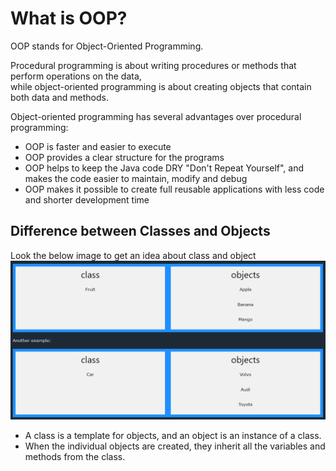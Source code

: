 # What is OOP?
OOP stands for Object-Oriented Programming.

Procedural programming is about writing procedures or methods that perform operations on the data,  
while object-oriented programming is about creating objects that contain both data and methods.

Object-oriented programming has several advantages over procedural programming:

* OOP is faster and easier to execute
* OOP provides a clear structure for the programs
* OOP helps to keep the Java code DRY "Don't Repeat Yourself", and makes the code easier to maintain, modify and debug
* OOP makes it possible to create full reusable applications with less code and shorter development time

## Difference between Classes and Objects
Look the below image to get an idea about class and object
![Image depicting class and object](image.png)

* A class is a template for objects, and an object is an instance of a class.
* When the individual objects are created, they inherit all the variables and methods from the class.